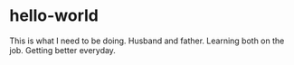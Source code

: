 # hello-world
This is what I need to be doing. 
Husband and father. Learning both on the job. Getting better everyday. 
